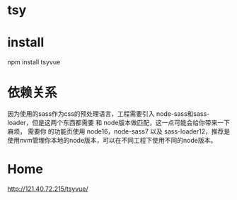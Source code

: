 ﻿# tsy
# install
npm install tsyvue

# 依赖关系
因为使用的sass作为css的预处理语言，工程需要引入 node-sass和sass-loader，但是这两个东西都需要 和 node版本做匹配，这一点可能会给你带来一下麻烦， 需要你 的功能页使用 node16，node-sass7 以及 sass-loader12，推荐是使用nvm管理你本地的node版本，可以在不同工程下使用不同的node版本。

# Home
http://121.40.72.215/tsyvue/
